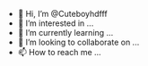 - 👋 Hi, I’m @Cuteboyhdfff
- 👀 I’m interested in ...
- 🌱 I’m currently learning ...
- 💞️ I’m looking to collaborate on ...
- 📫 How to reach me ...

<!---
Cuteboyhdfff/Cuteboyhdfff is a ✨ special ✨ repository because its `README.md` (this file) appears on your GitHub profile.
You can click the Preview link to take a look at your changes.
--->
